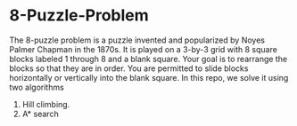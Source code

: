 # 8-Puzzle-Problem
The 8-puzzle problem is a puzzle invented and popularized by Noyes Palmer Chapman in the 1870s. It is
played on a 3-by-3 grid with 8 square blocks labeled 1 through 8 and a blank square. Your goal is to
rearrange the blocks so that they are in order. You are permitted to slide blocks horizontally or vertically
into the blank square.
In this repo, we solve it using two algorithms 
1. Hill climbing.
2. A* search
